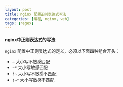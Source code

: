 ```yaml
---
layout: post
title: nginx 配置正则表达式写法
categories: [编程, nginx, web]
tags: [regex]
---
```


#### nginx中正则表达式的写法

`nginx` 配置中正则表达式的定义，必须以下面四种组合开头：

* `~` 大小写不敏感匹配
* `~*` 大小写敏感匹配
* `!~` 大小写不敏感不匹配
* `!~*` 大小写敏感不匹配

